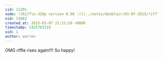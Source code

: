 ```yaml
---
cid: 11291
node: ![Riffle-328p version 0.96 :)](../notes/donblair/03-07-2015/riffle-328p-version-0-96)
nid: 11662
created_at: 2015-03-07 21:21:59 +0000
timestamp: 1425763319
uid: 1
author: warren
---
```


OMG riffle rises again!!!! So happy!